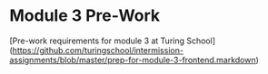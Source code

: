 # Module 3 Pre-Work

[Pre-work requirements for module 3 at Turing School] (https://github.com/turingschool/intermission-assignments/blob/master/prep-for-module-3-frontend.markdown)
